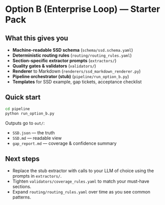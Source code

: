 # Option B (Enterprise Loop) — Starter Pack

## What this gives you
- **Machine-readable SSD schema** (`schema/ssd.schema.yaml`)
- **Deterministic routing rules** (`routing/routing_rules.yaml`)
- **Section-specific extractor prompts** (`extractors/`)
- **Quality gates & validators** (`validators/`)
- **Renderer** to Markdown (`renderers/ssd_markdown_renderer.py`)
- **Pipeline orchestrator (stub)** (`pipeline/run_option_b.py`)
- **Templates** for SSD example, gap tickets, acceptance checklist

## Quick start
```bash
cd pipeline
python run_option_b.py
```
Outputs go to `out/`:
- `SSD.json` — the truth
- `SSD.md` — readable view
- `gap_report.md` — coverage & confidence summary

## Next steps
- Replace the stub extractor with calls to your LLM of choice using the prompts in `extractors/`.
- Tighten `validators/coverage_rules.yaml` to match your must-have sections.
- Expand `routing/routing_rules.yaml` over time as you see common patterns.
